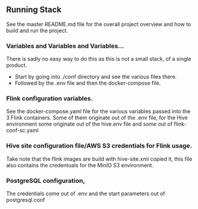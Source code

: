 ## Running Stack

See the master README.md file for the overall project overview and how to build and run the project.

### Variables and Variables and Variables...

There is sadly no easy way to do this as this is not a small stack, of a single product.

- Start by going into ./conf directory and see the various files there.
- Followed by the .env file and then the docker-compose file.


### Flink configuration variables.

See the docker-compose.yaml file for the various variables passed into the 3 Flink containers.
Some of them originate out of the .env file, for the Hive environment some originate out of the hive.env file and some out of flink-conf-sc.yaml


### Hive site configuration file/AWS S3 credentials for Flink usage.

Take note that the flink images are build with hive-site.xml copied it, this file also contains the credentuals for the MinIO S3 environment.


### PostgreSQL configuration, 

The credentials come out of .env and the start parameters out of postgresql.conf
